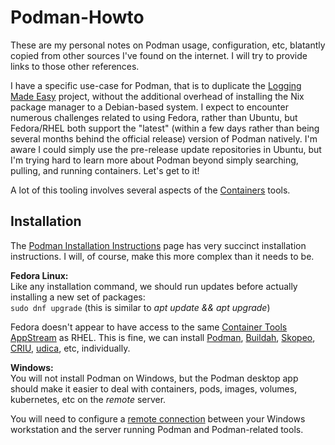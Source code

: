 # Podman-Howto
These are my personal notes on Podman usage, configuration, etc, blatantly copied from other sources I've found on the internet. I will try to provide links to those other references.

I have a specific use-case for Podman, that is to duplicate the [Logging Made Easy](https://github.com/cisagov/LME) project, without the additional overhead of installing the Nix package manager to a Debian-based system. I expect to encounter numerous challenges related to using Fedora, rather than Ubuntu, but Fedora/RHEL both support the "latest" (within a few days rather than being several months behind the official release) version of Podman natively. I'm aware I could simply use the pre-release update repositories in Ubuntu, but I'm trying hard to learn more about Podman beyond simply searching, pulling, and running containers. Let's get to it!

A lot of this tooling involves several aspects of the [Containers](https://github.com/containers/) tools.

## Installation
The [Podman Installation Instructions](https://podman.io/docs/installation) page has very succinct installation instructions. I will, of course, make this more complex than it needs to be.

**Fedora Linux:**  
Like any installation command, we should run updates before actually installing a new set of packages:  
`sudo dnf upgrade` (this is similar to *apt update && apt upgrade*)

Fedora doesn't appear to have access to the same [Container Tools AppStream](https://access.redhat.com/support/policy/updates/containertools) as RHEL. This is fine, we can install [Podman](https://github.com/containers/podman), [Buildah](https://github.com/containers/buildah), [Skopeo](https://github.com/containers/skopeo), [CRIU](https://criu.org/Main_Page), [udica](https://github.com/containers/udica), etc, individually.

**Windows:**  
You will not install Podman on Windows, but the Podman desktop app should make it easier to deal with containers, pods, images, volumes, kubernetes, etc on the *remote* server.

You will need to configure a [remote connection](https://podman-desktop.io/docs/podman/podman-remote) between your Windows workstation and the server running Podman and Podman-related tools.
